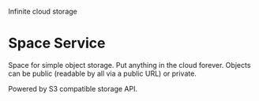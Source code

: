 Infinite cloud storage

# Space Service

Space for simple object storage. Put anything in the cloud 
forever. Objects can be public (readable by all via a public URL) or private.


Powered by S3 compatible storage API.
